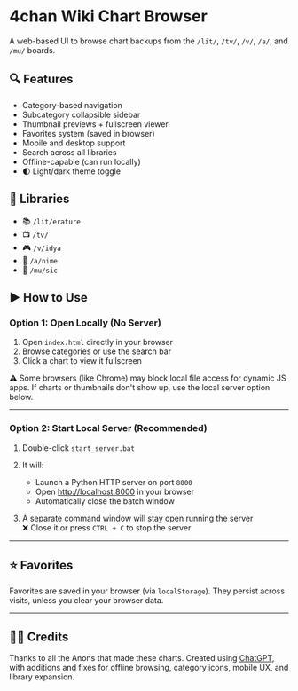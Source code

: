 # 4chan Wiki Chart Browser

A web-based UI to browse chart backups from the `/lit/`, `/tv/`, `/v/`, `/a/`, and `/mu/` boards.

## 🔍 Features

- Category-based navigation
- Subcategory collapsible sidebar
- Thumbnail previews + fullscreen viewer
- Favorites system (saved in browser)
- Mobile and desktop support
- Search across all libraries
- Offline-capable (can run locally)
- 🌓 Light/dark theme toggle

## 📁 Libraries

- 📚 `/lit/erature`
- 📺 `/tv/`
- 🎮 `/v/idya`
- 🍥 `/a/nime`
- 🎵 `/mu/sic`

## ▶️ How to Use

### Option 1: Open Locally (No Server)

1. Open `index.html` directly in your browser
2. Browse categories or use the search bar
3. Click a chart to view it fullscreen

⚠️ Some browsers (like Chrome) may block local file access for dynamic JS apps. If charts or thumbnails don't show up, use the local server option below.

---

### Option 2: Start Local Server (Recommended)

1. Double-click `start_server.bat`
2. It will:
   - Launch a Python HTTP server on port `8000`
   - Open [http://localhost:8000](http://localhost:8000) in your browser
   - Automatically close the batch window

3. A separate command window will stay open running the server  
   ❌ Close it or press `CTRL + C` to stop the server

---

## ⭐ Favorites

Favorites are saved in your browser (via `localStorage`). They persist across visits, unless you clear your browser data.

---

## 🧑‍💻 Credits

Thanks to all the Anons that made these charts.
Created using [ChatGPT](https://openai.com/chatgpt), with additions and fixes for offline browsing, category icons, mobile UX, and library expansion.
